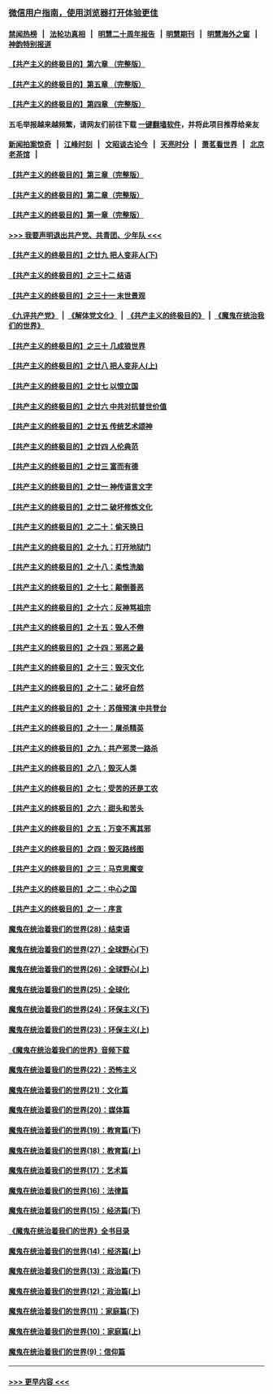 ### [微信用户指南，使用浏览器打开体验更佳](https://github.com/gfw-breaker/banned-news1/blob/master/indexes/wechat-guide.md?t=0)
#### [禁闻热榜](热点新闻.md?t=0)  &nbsp;&nbsp;|&nbsp;&nbsp; [法轮功真相](https://github.com/gfw-breaker/truth/blob/master/README.md?t=0) &nbsp;&nbsp;|&nbsp;&nbsp; [明慧二十周年报告](https://github.com/gfw-breaker/mh-reports/blob/master/README.md?t=0) &nbsp;&nbsp;|&nbsp;&nbsp;[明慧期刊](https://github.com/gfw-breaker/mh-qikan) &nbsp;&nbsp;|&nbsp;&nbsp; [明慧海外之窗](https://github.com/gfw-breaker/mh-news/blob/master/README.md?t=0) &nbsp;&nbsp;|&nbsp;&nbsp; [神韵特别报道](https://github.com/gfw-breaker/mh-news/blob/master/shenyun.md?t=0)
#### [【共产主义的终极目的】第六章 （完整版）](../pages/nsc422/n11428913.md?t=02131902) 
#### [【共产主义的终极目的】第五章 （完整版）](../pages/nsc422/n11428912.md?t=02131902) 
#### [【共产主义的终极目的】第四章 （完整版）](../pages/nsc422/n11428907.md?t=02131902) 
#### 五毛举报越来越频繁，请网友们前往下载 [一键翻墙软件](https://github.com/gfw-breaker/ssr-accounts)，并将此项目推荐给亲友
#### [新闻拍案惊奇](https://github.com/gfw-breaker/banned-news1/blob/master/pages/link4.md) &nbsp;&nbsp;|&nbsp;&nbsp; [江峰时刻](https://github.com/gfw-breaker/banned-news1/blob/master/pages/link4.md) &nbsp;&nbsp;|&nbsp;&nbsp; [文昭谈古论今](https://github.com/gfw-breaker/banned-news1/blob/master/pages/link4.md) &nbsp;&nbsp;|&nbsp;&nbsp; [天亮时分](https://github.com/gfw-breaker/banned-news1/blob/master/pages/link4.md) &nbsp;&nbsp;|&nbsp;&nbsp; [萧茗看世界](https://github.com/gfw-breaker/banned-news1/blob/master/pages/link4.md) &nbsp;&nbsp;|&nbsp;&nbsp; [北京老茶馆](https://github.com/gfw-breaker/banned-news1/blob/master/pages/link4.md) &nbsp;&nbsp;|&nbsp;&nbsp; 
#### [【共产主义的终极目的】第三章（完整版）](../pages/nsc422/n11428848.md?t=02131902) 
#### [【共产主义的终极目的】第二章（完整版）](../pages/nsc422/n11428831.md?t=02131902) 
#### [【共产主义的终极目的】第一章（完整版）](../pages/nsc422/n11417651.md?t=02131902) 
#### [>>> 我要声明退出共产党、共青团、少年队 <<<](https://github.com/begood0513/goodnews/blob/master/quit/letter.md) 
#### [【共产主义的终极目的】之廿九 把人变非人(下)](../pages/nsc422/n11344140.md?t=02131902) 
#### [【共产主义的终极目的】之三十二 结语](../pages/nsc422/n11360535.md?t=02131902) 
#### [【共产主义的终极目的】之三十一 末世景观](../pages/nsc422/n11351129.md?t=02131902) 
#### [《九评共产党》](https://github.com/begood0513/9ping.md/blob/master/README.md) &nbsp;|&nbsp; [《解体党文化》](../../../../jtdwh.md/blob/master/README.md)  &nbsp;|&nbsp; [《共产主义的终极目的》](../../../../gczydzjmd.md/blob/master/README.md) &nbsp;|&nbsp; [《魔鬼在统治我们的世界》](../../../../mgztzwmdsj.md/blob/master/README.md) 
#### [【共产主义的终极目的】之三十 几成狼世界](../pages/nsc422/n11348280.md?t=02131902) 
#### [【共产主义的终极目的】之廿八 把人变非人(上)](../pages/nsc422/n11340492.md?t=02131902) 
#### [【共产主义的终极目的】之廿七 以恨立国](../pages/nsc422/n11336944.md?t=02131902) 
#### [【共产主义的终极目的】之廿六 中共对抗普世价值](../pages/nsc422/n11324785.md?t=02131902) 
#### [【共产主义的终极目的】之廿五 传统艺术颂神](../pages/nsc422/n11296396.md?t=02131902) 
#### [【共产主义的终极目的】之廿四 人伦典范](../pages/nsc422/n11296397.md?t=02131902) 
#### [【共产主义的终极目的】之廿三 富而有德](../pages/nsc422/n11283598.md?t=02131902) 
#### [【共产主义的终极目的】之廿一 神传语言文字](../pages/nsc422/n11263265.md?t=02131902) 
#### [【共产主义的终极目的】之廿二 破坏修炼文化](../pages/nsc422/n11245728.md?t=02131902) 
#### [【共产主义的终极目的】之二十：偷天换日](../pages/nsc422/n11238846.md?t=02131902) 
#### [【共产主义的终极目的】之十九：打开地狱门](../pages/nsc422/n11206376.md?t=02131902) 
#### [【共产主义的终极目的】之十八：柔性洗脑](../pages/nsc422/n11199994.md?t=02131902) 
#### [【共产主义的终极目的】之十七：颠倒善恶](../pages/nsc422/n11179782.md?t=02131902) 
#### [【共产主义的终极目的】之十六：反神骂祖宗](../pages/nsc422/n11166798.md?t=02131902) 
#### [【共产主义的终极目的】之十五：毁人不倦](../pages/nsc422/n11166792.md?t=02131902) 
#### [【共产主义的终极目的】之十四：邪恶之最](../pages/nsc422/n11150249.md?t=02131902) 
#### [【共产主义的终极目的】之十三：毁灭文化](../pages/nsc422/n11135227.md?t=02131902) 
#### [【共产主义的终极目的】之十二：破坏自然](../pages/nsc422/n11135214.md?t=02131902) 
#### [【共产主义的终极目的】之十：苏俄预演 中共登台](../pages/nsc422/n11118424.md?t=02131902) 
#### [【共产主义的终极目的】之十一：屠杀精英](../pages/nsc422/n11118442.md?t=02131902) 
#### [【共产主义的终极目的】之九：共产邪灵一路杀](../pages/nsc422/n11114139.md?t=02131902) 
#### [【共产主义的终极目的】之八：毁灭人类](../pages/nsc422/n11108503.md?t=02131902) 
#### [【共产主义的终极目的】之七：受苦的还是工农](../pages/nsc422/n11101809.md?t=02131902) 
#### [【共产主义的终极目的】之六：甜头和苦头](../pages/nsc422/n11096971.md?t=02131902) 
#### [【共产主义的终极目的】之五：万变不离其邪](../pages/nsc422/n11091285.md?t=02131902) 
#### [【共产主义的终极目的】之四：毁灭路线图](../pages/nsc422/n11086284.md?t=02131902) 
#### [【共产主义的终极目的】之三：马克思魔变](../pages/nsc422/n11061941.md?t=02131902) 
#### [【共产主义的终极目的】之二：中心之国](../pages/nsc422/n11047728.md?t=02131902) 
#### [【共产主义的终极目的】之一：序言](../pages/nsc422/n11086077.md?t=02131902) 
#### [魔鬼在统治着我们的世界(28)：结束语](../pages/nsc422/n10936246.md?t=02131902) 
#### [魔鬼在统治着我们的世界(27)：全球野心(下)](../pages/nsc422/n10928319.md?t=02131902) 
#### [魔鬼在统治着我们的世界(26)：全球野心(上)](../pages/nsc422/n10900318.md?t=02131902) 
#### [魔鬼在统治着我们的世界(25)：全球化](../pages/nsc422/n10788205.md?t=02131902) 
#### [魔鬼在统治着我们的世界(24)：环保主义(下)](../pages/nsc422/n10695307.md?t=02131902) 
#### [魔鬼在统治着我们的世界(23)：环保主义(上)](../pages/nsc422/n10688613.md?t=02131902) 
#### [《魔鬼在统治着我们的世界》音频下载](../pages/nsc422/n10635553.md?t=02131902) 
#### [魔鬼在统治着我们的世界(22)：恐怖主义](../pages/nsc422/n10614727.md?t=02131902) 
#### [魔鬼在统治着我们的世界(21)：文化篇](../pages/nsc422/n10597706.md?t=02131902) 
#### [魔鬼在统治着我们的世界(20)：媒体篇](../pages/nsc422/n10586579.md?t=02131902) 
#### [魔鬼在统治着我们的世界(19)：教育篇(下)](../pages/nsc422/n10564808.md?t=02131902) 
#### [魔鬼在统治着我们的世界(18)：教育篇(上)](../pages/nsc422/n10526970.md?t=02131902) 
#### [魔鬼在统治着我们的世界(17)：艺术篇](../pages/nsc422/n10499093.md?t=02131902) 
#### [魔鬼在统治着我们的世界(16)：法律篇](../pages/nsc422/n10485969.md?t=02131902) 
#### [魔鬼在统治着我们的世界(15)：经济篇(下)](../pages/nsc422/n10469975.md?t=02131902) 
#### [《魔鬼在统治着我们的世界》全书目录](../pages/nsc422/n10464261.md?t=02131902) 
#### [魔鬼在统治着我们的世界(14)：经济篇(上)](../pages/nsc422/n10457370.md?t=02131902) 
#### [魔鬼在统治着我们的世界(13)：政治篇(下)](../pages/nsc422/n10448270.md?t=02131902) 
#### [魔鬼在统治着我们的世界(12)：政治篇(上)](../pages/nsc422/n10444576.md?t=02131902) 
#### [魔鬼在统治着我们的世界(11)：家庭篇(下)](../pages/nsc422/n10440961.md?t=02131902) 
#### [魔鬼在统治着我们的世界(10)：家庭篇(上)](../pages/nsc422/n10435448.md?t=02131902) 
#### [魔鬼在统治着我们的世界(9)：信仰篇](../pages/nsc422/n10432159.md?t=02131902) 

----
#### [ >>> 更早内容 <<< ](../indexes/nsc422-earlier.md)

